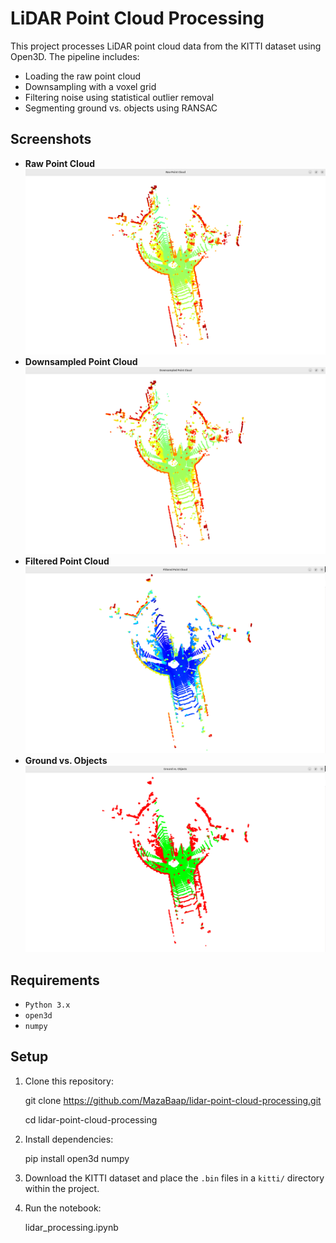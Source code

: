 # LiDAR Point Cloud Processing

This project processes LiDAR point cloud data from the KITTI dataset using Open3D. The pipeline includes:
- Loading the raw point cloud
- Downsampling with a voxel grid
- Filtering noise using statistical outlier removal
- Segmenting ground vs. objects using RANSAC

## Screenshots
- **Raw Point Cloud**  
  ![Raw Point Cloud](raw.png)
- **Downsampled Point Cloud**  
  ![Downsampled Point Cloud](downsampled.png)
- **Filtered Point Cloud**  
  ![Filtered Point Cloud](filtered.png)
- **Ground vs. Objects**  
  ![Segmented Point Cloud](segmented.png)

## Requirements
- `Python 3.x`
- `open3d`
- `numpy`

## Setup
1. Clone this repository:

      git clone https://github.com/MazaBaap/lidar-point-cloud-processing.git

      cd lidar-point-cloud-processing

3. Install dependencies:

      pip install open3d numpy

4. Download the KITTI dataset and place the `.bin` files in a `kitti/` directory within the project.
5. Run the notebook:

      lidar_processing.ipynb
